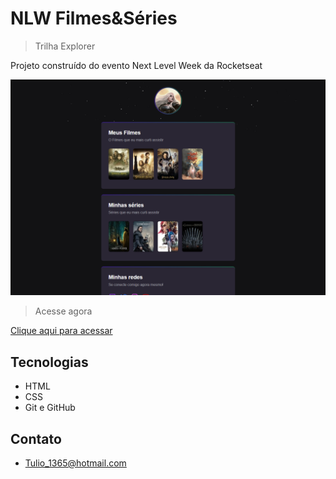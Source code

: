 # NLW Filmes&Séries 

>Trilha Explorer

Projeto construído do evento Next Level Week da Rocketseat

![preview](./.github/preview.png)

>Acesse agora

[Clique aqui para acessar](
https://avacyn07.github.io/Nlw-Filmes-S-ries-explorer/)

##  Tecnologias

- HTML
- CSS
- Git e GitHub

## Contato

- Tulio_1365@hotmail.com
